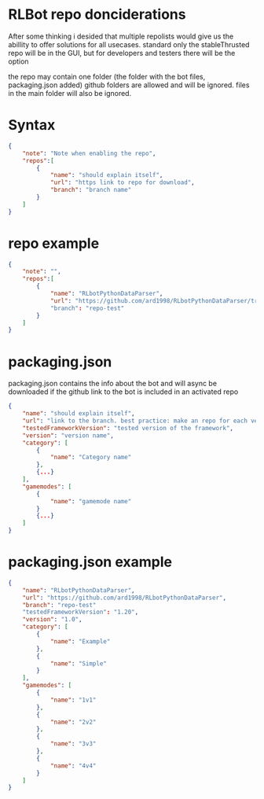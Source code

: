 # RLBot repo donciderations

After some thinking i desided that multiple repolists would give us the abillity to offer solutions for all usecases. standard only the stableThrusted repo will be in the GUI, but for developers and testers there will be the option

the repo may contain one folder (the folder with the bot files, packaging.json added) github folders are allowed and will be ignored. files in the main folder will also be ignored.

# Syntax
```json
{
    "note": "Note when enabling the repo",
    "repos":[
        {
            "name": "should explain itself",
            "url": "https link to repo for download",
            "branch": "branch name"
        }
    ]
}
```

# repo example
```json
{
    "note": "",
    "repos":[
        {
            "name": "RLbotPythonDataParser",
            "url": "https://github.com/ard1998/RLbotPythonDataParser/tree/repo-test"
            "branch": "repo-test"
        }
    ]
}

```


# packaging.json
packaging.json contains the info about the bot and will async be downloaded if the github link to the bot is included in an activated repo

```json
{
    "name": "should explain itself",
    "url": "link to the branch. best practice: make an repo for each version",
    "testedFrameworkVersion": "tested version of the framework",
    "version": "version name",
    "category": [
        {
            "name": "Category name"
        },
        {...}
    ],
    "gamemodes": [
        {
            "name": "gamemode name"
        }
        {...}
    ] 
}
```

# packaging.json example
```json
{
    "name": "RLbotPythonDataParser",
    "url": "https://github.com/ard1998/RLbotPythonDataParser",
    "branch": "repo-test"
    "testedFrameworkVersion": "1.20",
    "version": "1.0",
    "category": [
        {
            "name": "Example"
        },
        {
            "name": "Simple"
        }
    ],
    "gamemodes": [
        {
            "name": "1v1"
        },
        {
            "name": "2v2"
        },
        {
            "name": "3v3"
        },
        {
            "name": "4v4"
        }
    ] 
}
```

